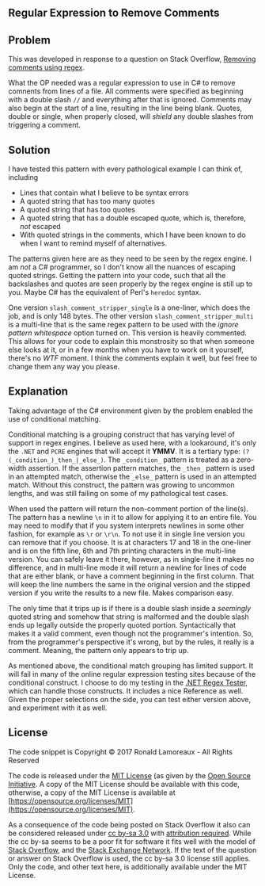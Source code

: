 Regular Expression to Remove Comments
---

## Problem

This was developed in response to a question on Stack Overflow, [Removing comments using regex](https://stackoverflow.com/q/42287216/7412956).

What the OP needed was a regular expression to use in C# to remove comnents from lines of a file. All comments were specified as beginning with a double slash `//` and everything after that is ignored. Comments may also begin at the start of a line, resulting in the line being blank. Quotes, double or single, when properly closed, will _shield_ any double slashes from triggering a comment.

## Solution

I have tested this pattern with every pathological example I can think of, including

- Lines that contain what I believe to be syntax errors
- A quoted string that has too many quotes
- A quoted string that has too quotes
- A quoted string that has a double escaped quote, which is, therefore, _not_ escaped
- With quoted strings in the comments, which I have been known to do when I want to remind myself of alternatives.

The patterns given here are as they need to be seen by the regex engine. I am _not_ a C# programmer, so I don't know all the nuances of escaping quoted strings. Getting the pattern into your code, such that all the backslashes and quotes are seen properly by the regex engine is still up to you. Maybe C# has the equivalent of Perl's `heredoc` syntax.

One version `slash_comment_stripper_single` is a one-liner, which does the job, and is only 148 bytes. The other version `slash_comment_stripper_multi` is a multi-line that is the same regex pattern to be used with the _ignore pattern whitespace_ option turned on. This version is heavily commented. This allows for your code to explain this monstrosity so that when someone else looks at it, or in a few months when you have to work on it yourself, there's no _WTF_ moment. I think the comments explain it well, but feel free to change them any way you please.

## Explanation

Taking advantage of the C# environment given by the problem enabled the use of conditional matching.

Conditional matching is a grouping construct that has varying level of support in regex engines. I believe as used here, with a lookaround, it's only the `.NET` and `PCRE` engines that will accept it **YMMV**. It is a tertiary type: `(?(_condition_)_then_|_else_)`. The `_condition_` pattern is treated as a zero-width assertion. If the assertion pattern matches, the `_then_` pattern is used in an attempted match, otherwise the `_else_` pattern is used in an attempted match. Without this construct, the pattern was growing to uncommon lengths, and was still failing on some of my pathological test cases.

When used the pattern will return the non-comment portion of the line(s). The pattern has a newline `\n` in it to allow for applying it to an entire file. You may need to modify that if you system interprets newlines in some other fashion, for example as `\r` or `\r\n`. To not use it in single line version you can remove that if you choose. It is at characters 17 and 18 in the one-liner and is on the fifth line, 6th and 7th printing characters in the multi-line version. You can safely leave it there, however, as in single-line it makes no difference, and in multi-line mode it will return a newline for lines of code that are either blank, or have a comment beginning in the first column. That will keep the line numbers the same in the original version and the stipped version if you write the results to a new file. Makes comparison easy.

The only time that it trips up is if there is a double slash inside a _seemingly_ quoted string and somehow that string is malformed and the double slash ends up legally outside the properly quoted portion. Syntactically that makes it a valid comment, even though not the programmer's intention. So, from the programmer's perspective it's wrong, but by the rules, it really is a comment. Meaning, the pattern only appears to trip up.

As mentioned above, the conditional match grouping has limited support. It will fail in many of the online regular expression testing sites because of the conditional construct.  I choose to do my testing in the [.NET Regex Tester](http://regexstorm.net/tester), which can handle those constructs. It includes a nice Reference as well. Given the proper selections on the side, you can test either version above, and experiment with it as well.

## License

The code snippet is Copyright © 2017 Ronald Lamoreaux - All Rights Reserved

The code is released under the [MIT License](https://en.wikipedia.org/wiki/MIT_License) (as given by the [Open Source Initiative](https://opensource.org/). A copy of the MIT License should be available with this code, otherwise, a copy of the MIT License is available at [https://opensource.org/licenses/MIT](https://opensource.org/licenses/MIT).

As a consequence of the code being posted on Stack Overflow it also can be considered released under [cc by-sa 3.0](https://creativecommons.org/licenses/by-sa/3.0/) with [attribution required](https://stackoverflow.blog/2009/06/25/attribution-required/). While the cc by-sa seems to be a poor fit for software it fits well with the model of [Stack Overflow](https://stackoverflow.com/), and the [Stack Exchange Network](https://stackexchange.com/). If the text of the question or answer on Stack Overflow is used, the cc by-sa 3.0 license still applies. Only the code, and other text here, is additionally available under the MIT License.